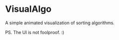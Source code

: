 # VisualAlgo
A simple animated visualization of sorting algorithms.

PS. The UI is not foolproof. :)
